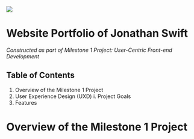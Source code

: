 <img src="https://codeinstitute.s3.amazonaws.com/fullstack/ci_logo_small.png" style="margin: 0;">

# Website Portfolio of Jonathan Swift
*Constructed as part of Milestone 1 Project: User-Centric Front-end Development*

## Table of Contents

1. Overview of the Milestone 1 Project
2. User Experience Design (UXD)
  i. Project Goals
3. Features

# Overview of the Milestone 1 Project

